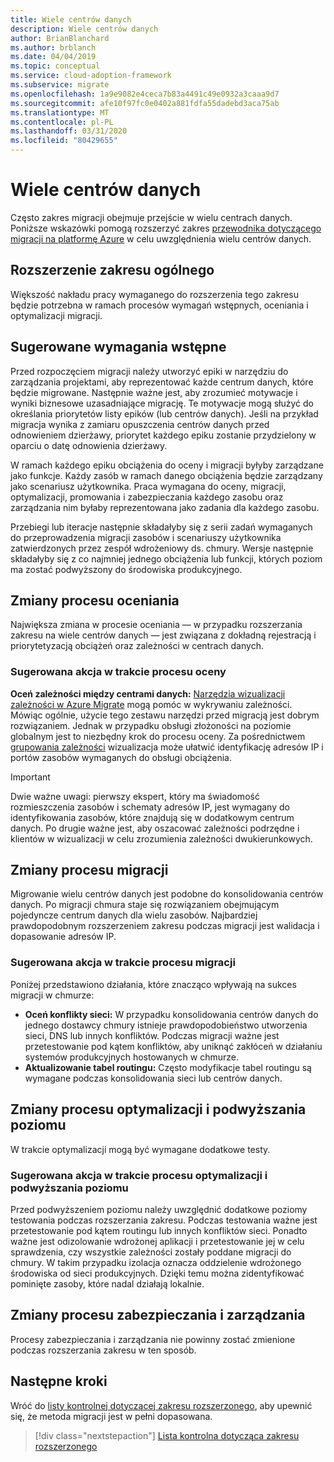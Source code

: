 ```yaml
---
title: Wiele centrów danych
description: Wiele centrów danych
author: BrianBlanchard
ms.author: brblanch
ms.date: 04/04/2019
ms.topic: conceptual
ms.service: cloud-adoption-framework
ms.subservice: migrate
ms.openlocfilehash: 1a9e9082e4ceca7b83a4491c49e0932a3caaa9d7
ms.sourcegitcommit: afe10f97fc0e0402a881fdfa55dadebd3aca75ab
ms.translationtype: MT
ms.contentlocale: pl-PL
ms.lasthandoff: 03/31/2020
ms.locfileid: "80429655"
---
```

# <a name="multiple-datacenters"></a>Wiele centrów danych

Często zakres migracji obejmuje przejście w wielu centrach danych. Poniższe wskazówki pomogą rozszerzyć zakres [przewodnika dotyczącego migracji na platformę Azure](../azure-migration-guide/index.md) w celu uwzględnienia wielu centrów danych.

## <a name="general-scope-expansion"></a>Rozszerzenie zakresu ogólnego

Większość nakładu pracy wymaganego do rozszerzenia tego zakresu będzie potrzebna w ramach procesów wymagań wstępnych, oceniania i optymalizacji migracji.

## <a name="suggested-prerequisites"></a>Sugerowane wymagania wstępne

Przed rozpoczęciem migracji należy utworzyć epiki w narzędziu do zarządzania projektami, aby reprezentować każde centrum danych, które będzie migrowane. Następnie ważne jest, aby zrozumieć motywacje i wyniki biznesowe uzasadniające migrację. Te motywacje mogą służyć do określania priorytetów listy epików (lub centrów danych). Jeśli na przykład migracja wynika z zamiaru opuszczenia centrów danych przed odnowieniem dzierżawy, priorytet każdego epiku zostanie przydzielony w oparciu o datę odnowienia dzierżawy.

W ramach każdego epiku obciążenia do oceny i migracji byłyby zarządzane jako funkcje. Każdy zasób w ramach danego obciążenia będzie zarządzany jako scenariusz użytkownika. Praca wymagana do oceny, migracji, optymalizacji, promowania i zabezpieczania każdego zasobu oraz zarządzania nim byłaby reprezentowana jako zadania dla każdego zasobu.

Przebiegi lub iteracje następnie składałyby się z serii zadań wymaganych do przeprowadzenia migracji zasobów i scenariuszy użytkownika zatwierdzonych przez zespół wdrożeniowy ds. chmury. Wersje następnie składałyby się z co najmniej jednego obciążenia lub funkcji, których poziom ma zostać podwyższony do środowiska produkcyjnego.

## <a name="assess-process-changes"></a>Zmiany procesu oceniania

Największa zmiana w procesie oceniania — w przypadku rozszerzania zakresu na wiele centrów danych — jest związana z dokładną rejestracją i priorytetyzacją obciążeń oraz zależności w centrach danych.

### <a name="suggested-action-during-the-assess-process"></a>Sugerowana akcja w trakcie procesu oceny

**Oceń zależności między centrami danych:** [Narzędzia wizualizacji zależności w Azure Migrate](https://docs.microsoft.com/azure/migrate/concepts-dependency-visualization) mogą pomóc w wykrywaniu zależności. Mówiąc ogólnie, użycie tego zestawu narzędzi przed migracją jest dobrym rozwiązaniem. Jednak w przypadku obsługi złożoności na poziomie globalnym jest to niezbędny krok do procesu oceny. Za pośrednictwem [grupowania zależności](https://docs.microsoft.com/azure/migrate/how-to-create-group-machine-dependencies) wizualizacja może ułatwić identyfikację adresów IP i portów zasobów wymaganych do obsługi obciążenia.

> [!IMPORTANT]
> Dwie ważne uwagi: pierwszy ekspert, który ma świadomość rozmieszczenia zasobów i schematy adresów IP, jest wymagany do identyfikowania zasobów, które znajdują się w dodatkowym centrum danych. Po drugie ważne jest, aby oszacować zależności podrzędne i klientów w wizualizacji w celu zrozumienia zależności dwukierunkowych.

## <a name="migrate-process-changes"></a>Zmiany procesu migracji

Migrowanie wielu centrów danych jest podobne do konsolidowania centrów danych. Po migracji chmura staje się rozwiązaniem obejmującym pojedyncze centrum danych dla wielu zasobów. Najbardziej prawdopodobnym rozszerzeniem zakresu podczas migracji jest walidacja i dopasowanie adresów IP.

### <a name="suggested-action-during-the-migrate-process"></a>Sugerowana akcja w trakcie procesu migracji

Poniżej przedstawiono działania, które znacząco wpływają na sukces migracji w chmurze:

- **Oceń konflikty sieci:** W przypadku konsolidowania centrów danych do jednego dostawcy chmury istnieje prawdopodobieństwo utworzenia sieci, DNS lub innych konfliktów. Podczas migracji ważne jest przetestowanie pod kątem konfliktów, aby uniknąć zakłóceń w działaniu systemów produkcyjnych hostowanych w chmurze.
- **Aktualizowanie tabel routingu:** Często modyfikacje tabel routingu są wymagane podczas konsolidowania sieci lub centrów danych.

## <a name="optimize-and-promote-process-changes"></a>Zmiany procesu optymalizacji i podwyższania poziomu

W trakcie optymalizacji mogą być wymagane dodatkowe testy.

### <a name="suggested-action-during-the-optimize-and-promote-process"></a>Sugerowana akcja w trakcie procesu optymalizacji i podwyższania poziomu

Przed podwyższeniem poziomu należy uwzględnić dodatkowe poziomy testowania podczas rozszerzania zakresu. Podczas testowania ważne jest przetestowanie pod kątem routingu lub innych konfliktów sieci. Ponadto ważne jest odizolowanie wdrożonej aplikacji i przetestowanie jej w celu sprawdzenia, czy wszystkie zależności zostały poddane migracji do chmury. W takim przypadku izolacja oznacza oddzielenie wdrożonego środowiska od sieci produkcyjnych. Dzięki temu można zidentyfikować pominięte zasoby, które nadal działają lokalnie.

## <a name="secure-and-manage-process-changes"></a>Zmiany procesu zabezpieczania i zarządzania

Procesy zabezpieczania i zarządzania nie powinny zostać zmienione podczas rozszerzania zakresu w ten sposób.

## <a name="next-steps"></a>Następne kroki

Wróć do [listy kontrolnej dotyczącej zakresu rozszerzonego](./index.md), aby upewnić się, że metoda migracji jest w pełni dopasowana.

> [!div class="nextstepaction"]
> [Lista kontrolna dotycząca zakresu rozszerzonego](./index.md)
